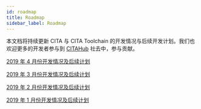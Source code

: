 ```yaml
---
id: roadmap
title: Roadmap
sidebar_label: Roadmap
---
```


本文档将持续更新 CITA 与 CITA Toolchain 的开发情况与后续开发计划。我们也欢迎更多的开发者参与到 [CITAHub](https://www.citahub.com/) 社去中，参与贡献。

[2019 年 4 月份开发情况及后续计划](https://talk.citahub.com/t/topic/635)

[2019 年 3 月份开发情况及后续计划](https://talk.citahub.com/t/topic/366)

[2019 年 2 月份开发情况及后续计划](https://talk.citahub.com/t/topic/213/6)

[2019 年 1 月份开发情况及后续计划](https://talk.citahub.com/t/topic/139)
